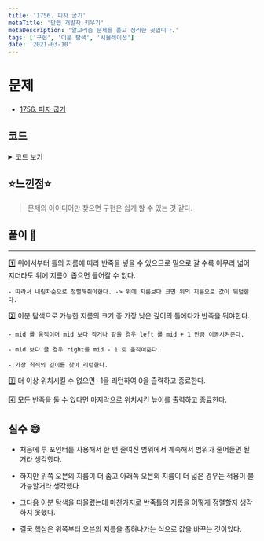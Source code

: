 ```yaml
---
title: '1756. 피자 굽기'
metaTitle: '만렙 개발자 키우기'
metaDescription: '알고리즘 문제를 풀고 정리한 곳입니다.'
tags: ['구현', '이분 탐색', '시뮬레이션']
date: '2021-03-10'
---
```


# 문제

- [1756. 피자 굽기](https://www.acmicpc.net/problem/1756)

## 코드

<details><summary> 코드 보기 </summary>

```java
import java.io.BufferedReader;
import java.io.IOException;
import java.io.InputStreamReader;
import java.util.StringTokenizer;

public class Q1756 {
    static int d, n, depth[], bread[];
    public static void main(String[] args) throws IOException {
        init();
        solution();
    }

    private static void solution() {
        int left = 1, right = d, ans = 987654321;
        for (int i = 1; i <= n; i++) {
            right = binSearch(left, right, bread[i]);
            if(right == -1) {
                System.out.println(0);
                return;
            }
            else ans = Math.min(ans, right);
            right -= 1;
        }
        System.out.println(ans);
    }

    private static int binSearch(int left, int right, int num) {
        int ret = -1;
        while(left <= right){
            int mid = (left + right)/ 2;
            if(num > depth[mid]) right = mid - 1;
            else {
                left = mid + 1;
                ret = mid;
            }
        }
        return ret;
    }

    private static void init() throws IOException {
        BufferedReader br = new BufferedReader(new InputStreamReader(System.in));
        StringTokenizer st = new StringTokenizer(br.readLine());
        d = stoi(st.nextToken());
        n = stoi(st.nextToken());
        depth = new int[d + 1];
        bread = new int[n + 1];
        st = new StringTokenizer(br.readLine());
        for (int i = 1; i <= d; i++) {
            depth[i] = stoi(st.nextToken());
            if(i != 1 && depth[i-1] < depth[i])
                depth[i] = depth[i-1];
        }
        st = new StringTokenizer(br.readLine());
        for (int i = 1; i <= n; i++) bread[i] = stoi(st.nextToken());
    }

    private static int stoi(String str) {
        return Integer.parseInt(str);
    }
}
```

</details>

## ⭐️느낀점⭐️

> 문제의 아이디어만 찾으면 구현은 쉽게 할 수 있는 것 같다.

## 풀이 📣

<hr/>

1️⃣ 위에서부터 틀의 지름에 따라 반죽을 넣을 수 있으므로 밑으로 갈 수록 아무리 넓어지더라도 위에 지름이 좁으면 들어갈 수 없다.

    - 따라서 내림차순으로 정렬해줘야한다. -> 위에 지름보다 크면 위의 지름으로 값이 뒤덮힌다.

2️⃣ 이분 탐색으로 가능한 지름의 크기 중 가장 낮은 깊이의 틀에다가 반죽을 둬야한다.

    - mid 를 움직이며 mid 보다 작거나 같을 경우 left 를 mid + 1 만큼 이동시켜준다.

    - mid 보다 클 경우 right를 mid - 1 로 움직여준다.

    - 가장 최적의 깊이를 찾아 리턴한다.

3️⃣ 더 이상 위치시킬 수 없으면 -1을 리턴하여 0을 출력하고 종료한다.

4️⃣ 모든 반죽을 둘 수 있다면 마지막으로 위치시킨 높이를 출력하고 종료한다.

## 실수 😅

- 처음에 투 포인터를 사용해서 한 번 줄여진 범위에서 계속해서 범위가 줄어들면 될거라 생각했다.

- 하지만 위쪽 오븐의 지름이 더 좁고 아래쪽 오븐의 지름이 더 넓은 경우는 적용이 불가능할거라 생각했다.

- 그다음 이분 탐색을 떠올렸는데 마찬가지로 반죽틀의 지름을 어떻게 정렬할지 생각하지 못했다.

- 결국 핵심은 위쪽부터 오븐의 지름을 좁혀나가는 식으로 값을 바꾸는 것이었다.
